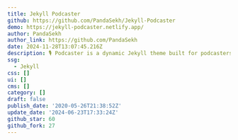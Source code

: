 ```yaml
---
title: Jekyll Podcaster
github: https://github.com/PandaSekh/Jekyll-Podcaster
demo: https://jekyll-podcaster.netlify.app/
author: PandaSekh
author_link: https://github.com/PandaSekh
date: 2024-11-28T13:07:45.216Z
description: 🎙 Podcaster is a dynamic Jekyll theme built for podcasters!
ssg:
  - Jekyll
css: []
ui: []
cms: []
category: []
draft: false
publish_date: '2020-05-26T21:38:52Z'
update_date: '2024-06-23T17:33:24Z'
github_star: 60
github_fork: 27
---
```

